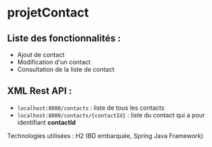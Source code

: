 # projetContact



Liste des fonctionnalités : 
-----------------------------
* Ajout de contact
* Modification d'un contact
* Consultation de la liste de contact 

XML Rest API : 
-----------------------------
* `localhost:8080/contacts` : liste de tous les contacts 
* `localhost:8080/contacts/{contactId}` : liste du contact qui a pour identifiant **contactId**

Technologies utilisées : H2 (BD embarquée, Spring Java Framework) 

